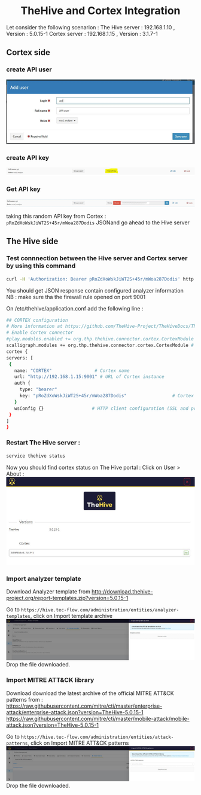 <br />
<div align="center">
  <h1 align="center">TheHive and Cortex Integration</h1>
</div>

Let consider the following scenarion : 
The Hive server : 192.168.1.10  , Version : 5.0.15-1
Cortex server : 192.168.1.15  , Version : 3.1.7-1

## Cortex side
### create API user
<img src="cortex_api_user.JPG">

### create API key
<img src="cortex_create_apikey.JPG">

### Get API key
<img src="cortex_api_key_reveal1.png">

taking this random API key from Cortex : `pRoZdXoWskJiWT2S+45r/mWoa287Dodis` JSONand go ahead to the Hive server

## The Hive side
### Test connnection between the Hive server and Cortex server by using this command
   ```sh
  curl -H 'Authorization: Bearer pRoZdXoWskJiWT2S+45r/mWoa287Dodis' http://192.168.1.15:9001/api/analyzer
  ```
You should get JSON response contain configured analyzer information <br>
NB : make sure tha the firewall rule opened on port 9001 <br>

On /etc/thehive/application.conf add the following line : 
   ```sh
  ## CORTEX configuration
# More information at https://github.com/TheHive-Project/TheHiveDocs/TheHive4/Administration/Connectors.md
# Enable Cortex connector
#play.modules.enabled += org.thp.thehive.connector.cortex.CortexModule # this for The Hive V4
scalligraph.modules += org.thp.thehive.connector.cortex.CortexModule # this for The Hive V5
 cortex {
  servers: [
    {
      name: "CORTEX"                # Cortex name
      url: "http://192.168.1.15:9001" # URL of Cortex instance
      auth {
        type: "bearer"        
        key: "pRoZdXoWskJiWT2S+45r/mWoa287Dodis"                 # Cortex API key
      }
      wsConfig {}                  # HTTP client configuration (SSL and proxy)
    }
  ]
 }
  ```
### Restart The Hive server : 
   ```sh
  service thehive status
  ```
Now you should find cortex status on The Hive portal : 
Click on User > About : 
<img src="cortex_status.JPG">

### Import analyzer template
Download Analyzer template from http://download.thehive-project.org/report-templates.zip?version=5.0.15-1 <br>

Go to `https://hive.tec-flow.com/administration/entities/analyzer-templates`, click on Import template archive
<img src="analyzer_template.JPG">
Drop the file downloaded.


### Import MITRE ATT&CK library
Download download the latest archive of the official MITRE ATT&CK patterns from : <br>
https://raw.githubusercontent.com/mitre/cti/master/enterprise-attack/enterprise-attack.json?version=TheHive-5.0.15-1 <br>
https://raw.githubusercontent.com/mitre/cti/master/mobile-attack/mobile-attack.json?version=TheHive-5.0.15-1 <br>

Go to `https://hive.tec-flow.com/administration/entities/attack-patterns`, click on Import MITRE ATT&CK patterns
<img src="mitre_template.JPG">
Drop the file downloaded.

